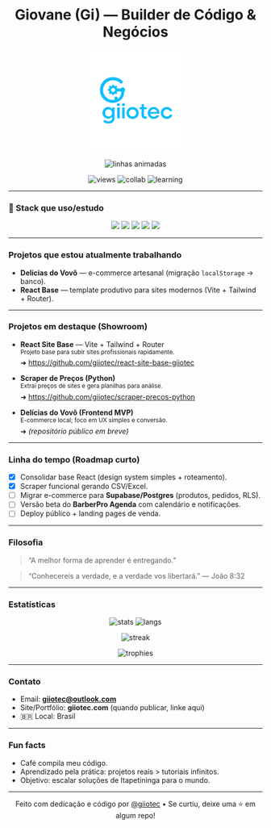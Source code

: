 <!-- Perfil: giiotec | README de perfil -->

<h1 align="center"> Giovane (Gi) — Builder de Código & Negócios</h1>

<p align="center">
  <img src="https://github.com/giiotec/giiotec/blob/main/logo-giiotec.png" width="200" alt="Logo Giiotec" />
</p>

<div align="center">
  <img src="https://readme-typing-svg.demolab.com?font=JetBrains+Mono&size=20&pause=1000&color=10B981&width=600&lines=Automacao+e+Web+Scraping;De+Itapetininga+para+o+mundo" alt="linhas animadas" />
</div>



<p align="center">
  <img src="https://komarev.com/ghpvc/?username=giiotec&label=Visitantes&style=for-the-badge&color=10b981" alt="views" />
  <img src="https://img.shields.io/badge/Open%20to%20collab-Yes-10B981?style=for-the-badge" alt="collab" />
  <img src="https://img.shields.io/badge/Aprendendo-APIs%20REST%20%7C%20Frontend%20Moderno-0ea5e9?style=for-the-badge" alt="learning" />
</p>

---

### 🔧 Stack que uso/estudo
<p align="center">
  <img src="https://img.shields.io/badge/React-20232a?style=for-the-badge&logo=react&logoColor=61DAFB"/>
  <img src="https://img.shields.io/badge/Vite-646CFF?style=for-the-badge&logo=vite&logoColor=white"/>
  <img src="https://img.shields.io/badge/Tailwind-06B6D4?style=for-the-badge&logo=tailwindcss&logoColor=white"/>
  <img src="https://img.shields.io/badge/JavaScript-F7DF1E?style=for-the-badge&logo=javascript&logoColor=000"/>
  <img src="https://img.shields.io/badge/Python-3776AB?style=for-the-badge&logo=python&logoColor=white"/>
</p>

---

###  Projetos que estou atualmente trabalhando  
-  **Delícias do Vovô** — e-commerce artesanal (migração `localStorage` → banco).  
-  **React Base** — template produtivo para sites modernos (Vite + Tailwind + Router).

---

###  Projetos em destaque (Showroom)
-  **React Site Base** — Vite + Tailwind + Router  
  <sup>Projeto base para subir sites profissionais rapidamente.</sup>  
  ➜ https://github.com/giiotec/react-site-base-giiotec

-  **Scraper de Preços (Python)**  
  <sup>Extrai preços de sites e gera planilhas para análise.</sup>  
  ➜ https://github.com/giiotec/scraper-precos-python

-  **Delícias do Vovô (Frontend MVP)**  
  <sup>E-commerce local; foco em UX simples e conversão.</sup>  
  ➜ *(repositório público em breve)*

---

###  Linha do tempo (Roadmap curto)
- [x] Consolidar base React (design system simples + roteamento).  
- [x] Scraper funcional gerando CSV/Excel.  
- [ ] Migrar e-commerce para **Supabase/Postgres** (produtos, pedidos, RLS).  
- [ ] Versão beta do **BarberPro Agenda** com calendário e notificações.  
- [ ] Deploy público + landing pages de venda.

---

###  Filosofia
> “A melhor forma de aprender é entregando.”

> “Conhecereis a verdade, e a verdade vos libertará.” — João 8:32

---

###  Estatísticas
<p align="center">
  <img height="160" src="https://github-readme-stats.vercel.app/api?username=giiotec&show_icons=true&theme=radical" alt="stats"/>
  <img height="160" src="https://github-readme-stats.vercel.app/api/top-langs/?username=giiotec&layout=compact&theme=radical" alt="langs"/>
</p>

<p align="center">
  <img height="160" src="https://streak-stats.demolab.com?user=giiotec&theme=radical" alt="streak"/>
</p>

<p align="center">
  <img src="https://github-profile-trophy.vercel.app/?username=giiotec&theme=onedark&row=1&column=6" alt="trophies"/>
</p>

<!--
Opcional (requer GitHub Action):
<p align="center">
  <img src="https://raw.githubusercontent.com/giiotec/giiotec/output/github-contribution-grid-snake.svg" alt="snake"/>
</p>
-->

---

###  Contato
- Email: **giiotec@outlook.com**  
-  Site/Portfólio: **giiotec.com** (quando publicar, linke aqui)  
- 🇧🇷 Local: Brasil

---

###  Fun facts
-  Café compila meu código.  
-  Aprendizado pela prática: projetos reais > tutoriais infinitos.  
-  Objetivo: escalar soluções de Itapetininga para o mundo.

---

<p align="center">
  Feito com dedicação e código por <a href="https://github.com/giiotec">@giiotec</a> • Se curtiu, deixe uma ⭐ em algum repo!
</p>

